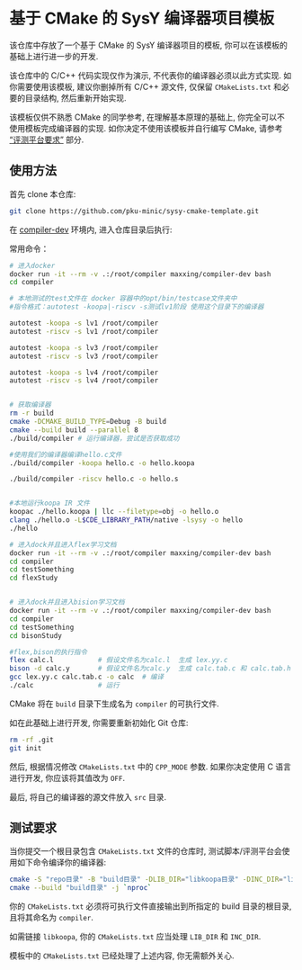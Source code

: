 # 基于 CMake 的 SysY 编译器项目模板

该仓库中存放了一个基于 CMake 的 SysY 编译器项目的模板, 你可以在该模板的基础上进行进一步的开发.

该仓库中的 C/C++ 代码实现仅作为演示, 不代表你的编译器必须以此方式实现. 如你需要使用该模板, 建议你删掉所有 C/C++ 源文件, 仅保留 `CMakeLists.txt` 和必要的目录结构, 然后重新开始实现.

该模板仅供不熟悉 CMake 的同学参考, 在理解基本原理的基础上, 你完全可以不使用模板完成编译器的实现. 如你决定不使用该模板并自行编写 CMake, 请参考 [“评测平台要求”](#评测平台要求) 部分.

## 使用方法

首先 clone 本仓库:

```sh
git clone https://github.com/pku-minic/sysy-cmake-template.git
```

在 [compiler-dev](https://github.com/pku-minic/compiler-dev) 环境内, 进入仓库目录后执行:

常用命令：
```sh
# 进入docker
docker run -it --rm -v .:/root/compiler maxxing/compiler-dev bash
cd compiler

# 本地测试的test文件在 docker 容器中的opt/bin/testcase文件夹中
#指令格式：autotest -koopa|-riscv -s测试lv1阶段 使用这个目录下的编译器

autotest -koopa -s lv1 /root/compiler
autotest -riscv -s lv1 /root/compiler

autotest -koopa -s lv3 /root/compiler
autotest -riscv -s lv3 /root/compiler

autotest -koopa -s lv4 /root/compiler
autotest -riscv -s lv4 /root/compiler

```
```sh

# 获取编译器
rm -r build
cmake -DCMAKE_BUILD_TYPE=Debug -B build
cmake --build build --parallel 8
./build/compiler # 运行编译器，尝试是否获取成功

#使用我们的编译器编译hello.c文件
./build/compiler -koopa hello.c -o hello.koopa

./build/compiler -riscv hello.c -o hello.s


#本地运行koopa IR 文件
koopac ./hello.koopa | llc --filetype=obj -o hello.o
clang ./hello.o -L$CDE_LIBRARY_PATH/native -lsysy -o hello
./hello


```

```sh
# 进入dock并且进入flex学习文档
docker run -it --rm -v .:/root/compiler maxxing/compiler-dev bash
cd compiler
cd testSomething
cd flexStudy


# 进入dock并且进入bision学习文档
docker run -it --rm -v .:/root/compiler maxxing/compiler-dev bash
cd compiler
cd testSomething
cd bisonStudy

#flex,bison的执行指令
flex calc.l           # 假设文件名为calc.l  生成 lex.yy.c
bison -d calc.y       # 假设文件名为calc.y  生成 calc.tab.c 和 calc.tab.h
gcc lex.yy.c calc.tab.c -o calc  # 编译
./calc                # 运行

```
CMake 将在 `build` 目录下生成名为 `compiler` 的可执行文件.

如在此基础上进行开发, 你需要重新初始化 Git 仓库:

```sh
rm -rf .git
git init
```

然后, 根据情况修改 `CMakeLists.txt` 中的 `CPP_MODE` 参数. 如果你决定使用 C 语言进行开发, 你应该将其值改为 `OFF`.

最后, 将自己的编译器的源文件放入 `src` 目录.

## 测试要求

当你提交一个根目录包含 `CMakeLists.txt` 文件的仓库时, 测试脚本/评测平台会使用如下命令编译你的编译器:

```sh
cmake -S "repo目录" -B "build目录" -DLIB_DIR="libkoopa目录" -DINC_DIR="libkoopa头文件目录"
cmake --build "build目录" -j `nproc`
```

你的 `CMakeLists.txt` 必须将可执行文件直接输出到所指定的 build 目录的根目录, 且将其命名为 `compiler`.

如需链接 `libkoopa`, 你的 `CMakeLists.txt` 应当处理 `LIB_DIR` 和 `INC_DIR`.

模板中的 `CMakeLists.txt` 已经处理了上述内容, 你无需额外关心.

